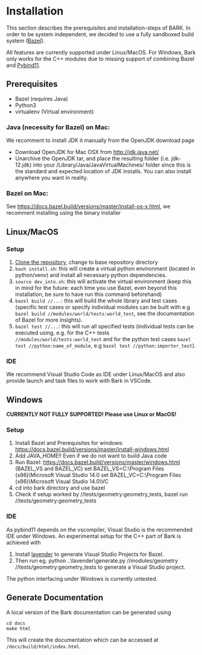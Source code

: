 Installation
================================
This section describes the prerequisites and installation-steps of BARK. In order to be system independent, we decided to use a fully sandboxed build system ([Bazel](https://bazel.build/)).

All features are currently supported under Linux/MacOS. For Windows, Bark only works for the C++ modules due to missing support of combining Bazel and [Pybind11](https://pybind11.readthedocs.io/en/stable/intro.html). 


## Prerequisites
* Bazel (requires Java)
* Python3
* virtualenv (Virtual environment)

### Java (necessity for Bazel) on Mac: 
We recomment to install JDK it manually from the OpenJDK download page
* Download OpenJDK for Mac OSX from http://jdk.java.net/
* Unarchive the OpenJDK tar, and place the resulting folder (i.e. jdk-12.jdk) into your /Library/Java/JavaVirtualMachines/ folder since this is the standard and expected location of JDK installs. You can also install anywhere you want in reality.

### Bazel on Mac:
See https://docs.bazel.build/versions/master/install-os-x.html, we recomment installing using the binary installer


## Linux/MacOS
### Setup
1. [Clone the repository](https://git.fortiss.org/bark-simulator/bark), change to base repository directory 
2. `bash install.sh`: this will create a virtual python environment (located in python/venv) and install all necessary python dependencies.
2. `source dev_into.sh`: this will activate the virtual environment (keep this in mind for the future: each time you use Bazel, even beyond this installation, be sure to have run this command beforehand)
3. `bazel build //...`: this will build the whole library and test cases (specific test cases or specify individual modules can be built with e.g `bazel build //modules/world/tests:world_test`, see the documentation of Bazel for more insights).
4. `bazel test //...`: this will run all specified tests (individual tests can be executed using, e.g. for the C++ tests `//modules/world/tests:world_test` and for the python test cases `bazel test //python:name_of_module`, e.g `bazel test //python:importer_test`).


### IDE
We recommend Visual Studio Code as IDE under Linux/MacOS and also provide launch and task files to work with Bark in VSCode.



## Windows
**CURRENTLY NOT FULLY SUPPORTED! Please use Linux or MacOS!**

### Setup
1. Install Bazel and Prerequisites for windows: https://docs.bazel.build/versions/master/install-windows.html
2. Add JAVA_HOME!! Even if we do not want to build Java code
3. Run Bazel: https://docs.bazel.build/versions/master/windows.html (BAZEL_VS and BAZEL_VC)
 set BAZEL_VS=C:\Program Files (x86)\Microsoft Visual Studio 14.0
 set BAZEL_VC=C:\Program Files (x86)\Microsoft Visual Studio 14.0\VC
4. cd into bark directory and use bazel
5. Check if setup worked by //tests/geometry:geometry_tests, bazel run //tests/geometry:geometry_tests

### IDE
As pybind11 depends on the vscompiler, Visual Studio is the recommended IDE under Windows. An experimental setup for the C++ part of Bark is achieved with
1. Install [lavender](https://github.com/tmandry/lavender) to generate Visual Studio Projects for Bazel.
2. Then run eg. python ..\lavender\generate.py //modules/geometry //tests/geometry:geometry_tests to generate a Visual Studio project.

The python interfacing under Windows is currently untested.

## Generate Documentation
A local version of the Bark documentation can be generated using
```
cd docs
make html
```
This will create the documentation which can be accessed at `/docs/build/html/index.html`.

